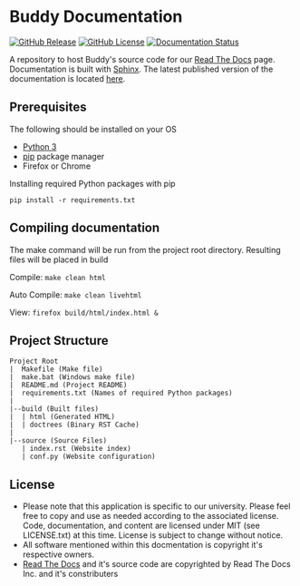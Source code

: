 # Buddy Documentation

[![GitHub Release](https://img.shields.io/github/v/release/UCO-HPC/buddy-documentation?style=flat-square)](https://github.com/UCO-HPC/buddy-documentation/blob/main/CHANGELOG.md)
[![GitHub License](https://img.shields.io/github/license/UCO-HPC/buddy-documentation?style=flat-square)](https://opensource.org/licenses/MIT)
[![Documentation Status](https://readthedocs.org/projects/buddy/badge/?version=latest)](https://buddy.readthedocs.io/en/latest/?badge=latest)

A repository to host Buddy's source code for our [Read The Docs] page. Documentation is built with [Sphinx]. The latest published version of the documentation is located [here]. 

[here]: https://buddy.readthedocs.io/ 

## Prerequisites

The following should be installed on your OS

- [Python 3]
- [pip] package manager
- Firefox or Chrome

Installing required Python packages with pip

``` pip install -r requirements.txt ```

[Python 3]: https://biodiversityinformatics.amnh.org/open_source/maxent/
[pip]: https://openjdk.java.net/

## Compiling documentation

The make command will be run from the project root directory. Resulting files will be placed in build

Compile: `` make clean html ``

Auto Compile: `` make clean livehtml ``
 
View: `` firefox build/html/index.html & ``

## Project Structure

```
Project Root
|  Makefile (Make file)
|  make.bat (Windows make file)
|  README.md (Project README)
|  requirements.txt (Names of required Python packages)
|
|--build (Built files)
|  | html (Generated HTML)
|  | doctrees (Binary RST Cache)
|
|--source (Source Files)
   | index.rst (Website index)
   | conf.py (Website configuration)

```

## License

* Please note that this application is specific to our university. Please feel free to copy and use as needed according to the associated license. Code, documentation, and content are licensed under MIT (see LICENSE.txt) at this time. License is subject to change without notice. 
* All software mentioned within this docmentation is copyright it's respective owners. 
* [Read The Docs] and it's source code are copyrighted by Read The Docs Inc. and it's constributers

[Read The Docs]: https://readthedocs.org/
[Sphinx]: https://www.sphinx-doc.org
